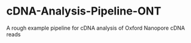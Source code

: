 # cDNA-Analysis-Pipeline-ONT
A rough example pipeline for cDNA analysis of Oxford Nanopore cDNA reads
